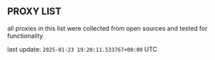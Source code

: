 ## PROXY LIST

all proxies in this list were collected from open sources and tested for functionality

last update: `2025-01-23 19:20:11.533767+00:00` UTC